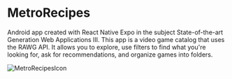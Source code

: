 # MetroRecipes
Android app created with React Native Expo in the subject State-of-the-art Generation Web Applications III. This app is a video game catalog that uses the RAWG API. It allows you to explore, use filters to find what you're looking for, ask for recommendations, and organize games into folders.

![MetroRecipesIcon](https://user-images.githubusercontent.com/89971634/132138357-d95d9af6-f543-4964-bb78-56c6af1d08a8.png)

